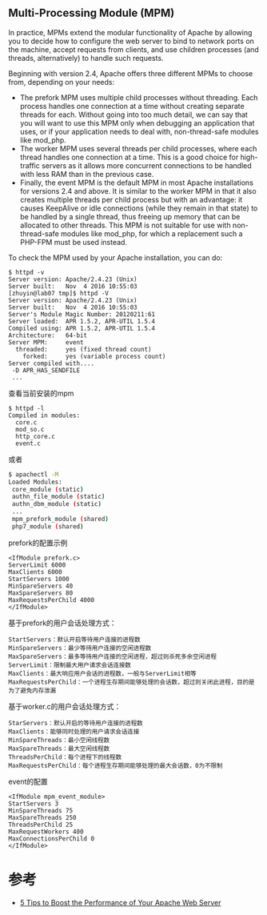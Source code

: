 ## Multi-Processing Module (MPM)

In practice, MPMs extend the modular functionality of Apache by allowing you to decide how to configure the web server to bind to network ports on the machine, accept requests from clients, and use children processes (and threads, alternatively) to handle such requests.

Beginning with version 2.4, Apache offers three different MPMs to choose from, depending on your needs:

- The prefork MPM uses multiple child processes without threading. Each process handles one connection at a time without creating separate threads for each. Without going into too much detail, we can say that you will want to use this MPM only when debugging an application that uses, or if your application needs to deal with, non-thread-safe modules like mod_php.
- The worker MPM uses several threads per child processes, where each thread handles one connection at a time. This is a good choice for high-traffic servers as it allows more concurrent connections to be handled with less RAM than in the previous case.
- Finally, the event MPM is the default MPM in most Apache installations for versions 2.4 and above. It is similar to the worker MPM in that it also creates multiple threads per child process but with an advantage: it causes KeepAlive or idle connections (while they remain in that state) to be handled by a single thread, thus freeing up memory that can be allocated to other threads. This MPM is not suitable for use with non-thread-safe modules like mod_php, for which a replacement such a PHP-FPM must be used instead.

To check the MPM used by your Apache installation, you can do:

```
$ httpd -v
Server version: Apache/2.4.23 (Unix)
Server built:   Nov  4 2016 10:55:03
[zhuyin@lab07 tmp]$ httpd -V
Server version: Apache/2.4.23 (Unix)
Server built:   Nov  4 2016 10:55:03
Server's Module Magic Number: 20120211:61
Server loaded:  APR 1.5.2, APR-UTIL 1.5.4
Compiled using: APR 1.5.2, APR-UTIL 1.5.4
Architecture:   64-bit
Server MPM:     event
  threaded:     yes (fixed thread count)
    forked:     yes (variable process count)
Server compiled with....
 -D APR_HAS_SENDFILE
 ...
```

查看当前安装的mpm

```shell
$ httpd -l
Compiled in modules:
  core.c
  mod_so.c
  http_core.c
  event.c
```

或者

```sh
$ apachectl -M
Loaded Modules:
 core_module (static)
 authn_file_module (static)
 authn_dbm_module (static)
 ...
 mpm_prefork_module (shared)
 php7_module (shared)
```

prefork的配置示例

```
<IfModule prefork.c>
ServerLimit 6000
MaxClients 6000
StartServers 1000
MinSpareServers 40
MaxSpareServers 80
MaxRequestsPerChild 4000
</IfModule>
```

基于prefork的用户会话处理方式：

    StartServers：默认开启等待用户连接的进程数
    MinSpareServers：最少等待用户连接的空闲进程数
    MaxSpareServers：最多等待用户连接的空闲进程，超过则杀死多余空闲进程
    ServerLimit：限制最大用户请求会话连接数
    MaxClients：最大响应用户会话的进程数，一般与ServerLimit相等
    MaxRequestsPerChild：一个进程生存期间能够处理的会话数，超过则关闭此进程，目的是为了避免内存泄漏

基于worker.c的用户会话处理方式：

    StarServers：默认开启的等待用户连接的进程数
    MaxClients：能够同时处理的用户请求会话连接
    MinSpareThreads：最小空闲线程数
    MaxSpareThreads：最大空闲线程数
    ThreadsPerChild：每个进程下的线程数
    MaxRequestsPerChild：每个进程生存期间能够处理的最大会话数，0为不限制

event的配置

```
<IfModule mpm_event_module>
StartServers 3
MinSpareThreads 75
MaxSpareThreads 250
ThreadsPerChild 25
MaxRequestWorkers 400
MaxConnectionsPerChild 0
</IfModule>
```

# 参考

- [5 Tips to Boost the Performance of Your Apache Web Server](http://www.tecmint.com/apache-performance-tuning/)
